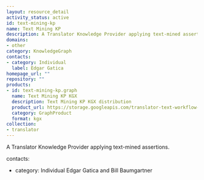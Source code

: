 ```yaml
---
layout: resource_detail
activity_status: active
id: text-mining-kp
name: Text Mining KP
description: A Translator Knowledge Provider applying text-mined assertions.
domains:
- other
category: KnowledgeGraph
contacts:
- category: Individual
  label: Edgar Gatica
homepage_url: ""
repository: ""
products:
- id: text-mining-kp.graph
  name: Text Mining KP KGX
  description: Text Mining KP KGX distribution
  product_url: https://storage.googleapis.com/translator-text-workflow-dev-public/kgx/UniProt/targeted_assertions.tar.gz
  category: GraphProduct
  format: kgx
collection:
- translator
---
```


A Translator Knowledge Provider applying text-mined assertions.

contacts:
- category: Individual
 Edgar Gatica and Bill Baumgartner
